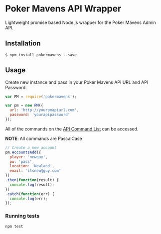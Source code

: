 Poker Mavens API Wrapper
==================

Lightweight promise based Node.js wrapper for the Poker Mavens Admin API.

## Installation

    $ npm install pokermavens --save

## Usage

Create new instance and pass in your Poker Mavens API URL and API Password.
```javascript
var PM = require('pokermavens');

var pm = new PM({
  url: 'http://yourpmapiurl.com',
  password: 'yourapipassword'
});
```

All of the commands on the [API Command List](https://www.briggsoft.com/docs/pmavens/Technical_Interface.htm) can be accessed.

**NOTE**: All commands are PascalCase

```javascript
// Create a new account
pm.AccountsAdd({
  player: 'newguy',
  pw: 'pass',
  location: 'Newland',
  email: 'itsnew@guy.com'
})
.then(function(result) {
  console.log(result);
})
.catch(function(err) {
  console.log(err);
});
```

### Running tests

`npm test`
